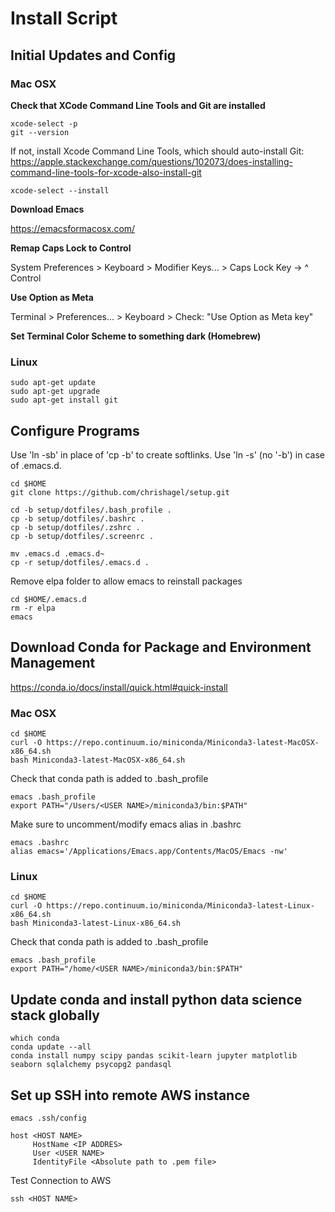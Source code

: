 
# Install Script


## Initial Updates and Config

### Mac OSX

**Check that XCode Command Line Tools and Git are installed**

~~~
xcode-select -p
git --version
~~~


If not, install Xcode Command Line Tools, which should auto-install Git:
https://apple.stackexchange.com/questions/102073/does-installing-command-line-tools-for-xcode-also-install-git

~~~
xcode-select --install
~~~


**Download Emacs**

https://emacsformacosx.com/


**Remap Caps Lock to Control**

System Preferences > Keyboard > Modifier Keys... > Caps Lock Key -> ^ Control

**Use Option as Meta**

Terminal > Preferences... > Keyboard > Check: "Use Option as Meta key"

**Set Terminal Color Scheme to something dark (Homebrew)**



### Linux

~~~
sudo apt-get update
sudo apt-get upgrade
sudo apt-get install git
~~~



## Configure Programs 

Use 'ln -sb' in place of 'cp -b' to create softlinks. Use 'ln -s' (no '-b') in case of .emacs.d.

~~~
cd $HOME
git clone https://github.com/chrishagel/setup.git

cd -b setup/dotfiles/.bash_profile .
cp -b setup/dotfiles/.bashrc .
cp -b setup/dotfiles/.zshrc .
cp -b setup/dotfiles/.screenrc .

mv .emacs.d .emacs.d~
cp -r setup/dotfiles/.emacs.d .
~~~


Remove elpa folder to allow emacs to reinstall packages

~~~
cd $HOME/.emacs.d
rm -r elpa
emacs
~~~



## Download Conda for Package and Environment Management

https://conda.io/docs/install/quick.html#quick-install


### Mac OSX

~~~
cd $HOME
curl -O https://repo.continuum.io/miniconda/Miniconda3-latest-MacOSX-x86_64.sh
bash Miniconda3-latest-MacOSX-x86_64.sh 
~~~


Check that conda path is added to .bash_profile

~~~
emacs .bash_profile
export PATH="/Users/<USER NAME>/miniconda3/bin:$PATH"
~~~


Make sure to uncomment/modify emacs alias in .bashrc

~~~
emacs .bashrc
alias emacs='/Applications/Emacs.app/Contents/MacOS/Emacs -nw'
~~~



### Linux

~~~
cd $HOME
curl -O https://repo.continuum.io/miniconda/Miniconda3-latest-Linux-x86_64.sh
bash Miniconda3-latest-Linux-x86_64.sh 
~~~


Check that conda path is added to .bash_profile

~~~
emacs .bash_profile
export PATH="/home/<USER NAME>/miniconda3/bin:$PATH"
~~~



## Update conda and install python data science stack globally

~~~
which conda
conda update --all
conda install numpy scipy pandas scikit-learn jupyter matplotlib seaborn sqlalchemy psycopg2 pandasql 
~~~



## Set up SSH into remote AWS instance

~~~
emacs .ssh/config
~~~

~~~
host <HOST NAME>
     HostName <IP ADDRES>
     User <USER NAME>
     IdentityFile <Absolute path to .pem file>
~~~


Test Connection to AWS

~~~
ssh <HOST NAME>
~~~

